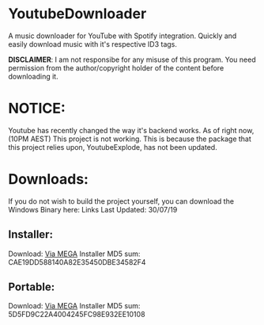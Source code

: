 # YoutubeDownloader
A music downloader for YouTube with Spotify integration. Quickly and easily download music with it's respective ID3 tags.

**DISCLAIMER**: I am not responsibe for any misuse of this program. You need permission from the author/copyright holder of the content before downloading it.

# NOTICE:
Youtube has recently changed the way it's backend works. As of right now, (10PM AEST) This project is not working. This is because the package that this project relies upon, YoutubeExplode, has not been updated.

# Downloads:
If you do not wish to build the project yourself, you can download the Windows Binary here:
Links Last Updated: 30/07/19

## Installer:
Download: [Via MEGA](https://mega.nz/#!4JdBAKAb!grltGmE4zZ7E-02lCQO7fj2GJw4Zo79dvQKo5f3HRz8) 
Installer MD5 sum: CAE19DD588140A82E35450DBE34582F4


## Portable: 
Download: [Via MEGA](https://mega.nz/#!sFUxmSYA!ThmbrwhDqYNCtCCY-ksIVTQyOK6zQ9iaA_TE2cINYJQ) 
Installer MD5 sum: 5D5FD9C22A4004245FC98E932EE10108
